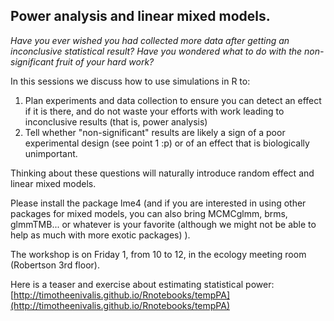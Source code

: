 ## Power analysis and linear mixed models.

_Have you ever wished you had collected more data after getting an inconclusive statistical result?_
_Have you wondered what to do with the non-significant fruit of your hard work?_

In this sessions we discuss how to use simulations in R to:
1) Plan experiments and data collection to ensure you can detect an effect if it is there, and do not waste your efforts with work leading to inconclusive results (that is, power analysis)
2) Tell whether "non-significant" results are likely a sign of a poor experimental design (see point 1 :p) or of an effect that is biologically unimportant.

Thinking about these questions will naturally introduce random effect and linear mixed models.

Please install the package lme4 (and if you are interested in using other packages for mixed models, you can also bring MCMCglmm, brms, glmmTMB... or whatever is your favorite (although we might not be able to help as much with more exotic packages) ).

The workshop is on Friday 1, from 10 to 12, in the ecology meeting room (Robertson 3rd floor).

Here is a teaser and exercise about estimating statistical power:
[http://timotheenivalis.github.io/Rnotebooks/tempPA](http://timotheenivalis.github.io/Rnotebooks/tempPA)
